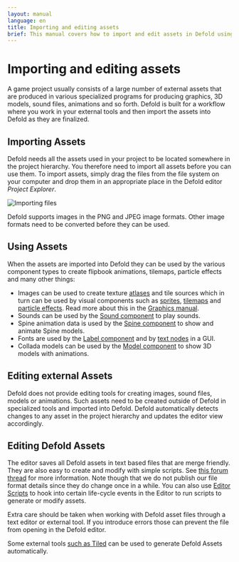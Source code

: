```yaml
---
layout: manual
language: en
title: Importing and editing assets
brief: This manual covers how to import and edit assets in Defold using external editors.
---
```


# Importing and editing assets

A game project usually consists of a large number of external assets that are produced in various specialized programs for producing graphics, 3D models, sound files, animations and so forth. Defold is built for a workflow where you work in your external tools and then import the assets into Defold as they are finalized.


## Importing Assets

Defold needs all the assets used in your project to be located somewhere in the project hierarchy. You therefore need to import all assets before you can use them. To import assets, simply drag the files from the file system on your computer and drop them in an appropriate place in the Defold editor _Project Explorer_.

![Importing files](../images/graphics/import.png)

<div class='sidenote' markdown='1'>
Defold supports images in the PNG and JPEG image formats. Other image formats need to be converted before they can be used.
</div>

## Using Assets

When the assets are imported into Defold they can be used by the various component types to create flipbook animations, tilemaps, particle effects and many other things:

* Images can be used to create texture [atlases](/manuals/atlas) and tile sources which in turn can be used by visual components such as [sprites](/manuals/sprite), [tilemaps](/manuals/tilemap) and [particle effects](/manuals/particlefx). Read more about this in the [Graphics manual](/manuals/graphics/#importing-image-files).
* Sounds can be used by the [Sound component](/manuals/sound) to play sounds.
* Spine animation data is used by the [Spine component](/manuals/spinemodel) to show and animate Spine models.
* Fonts are used by the [Label component](/manuals/label) and by [text nodes](/manuals/gui-text) in a GUI.
* Collada models can be used by the [Model component](/manuals/model) to show 3D models with animations.


## Editing external Assets

Defold does not provide editing tools for creating images, sound files, models or animations. Such assets need to be created outside of Defold in specialized tools and imported into Defold. Defold automatically detects changes to any asset in the project hierarchy and updates the editor view accordingly.


## Editing Defold Assets

The editor saves all Defold assets in text based files that are merge friendly. They are also easy to create and modify with simple scripts. See [this forum thread](https://forum.defold.com/t/deftree-a-python-module-for-editing-defold-files/15210) for more information. Note though that we do not publish our file format details since they do change once in a while. You can also use [Editor Scripts](/manuals/editor-scripts/) to hook into certain life-cycle events in the Editor to run scripts to generate or modify assets.

Extra care should be taken when working with Defold asset files through a text editor or external tool. If you introduce errors those can prevent the file from opening in the Defold editor.

Some external tools [such as Tiled](/assets/tiled/) can be used to generate Defold Assets automatically.
